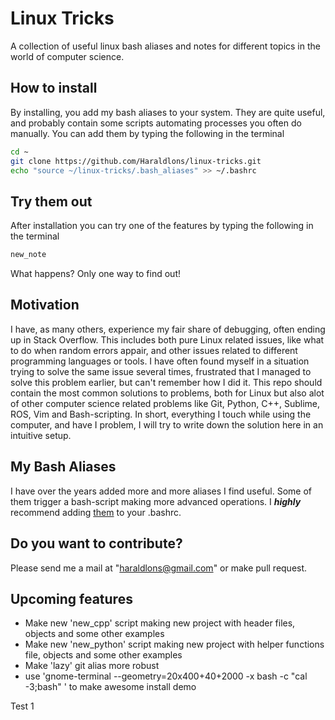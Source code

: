 # Linux Tricks
A collection of useful linux bash aliases and notes for different topics in the world of computer science.

## How to install
By installing, you add my bash aliases to your system. They are quite useful, and probably contain some scripts automating processes you often do manually. You can add them by typing the following in the terminal
```bash
cd ~
git clone https://github.com/Haraldlons/linux-tricks.git
echo "source ~/linux-tricks/.bash_aliases" >> ~/.bashrc
```
## Try them out
After installation you can try one of the features by typing the following in the terminal
```bash
new_note
```
What happens? Only one way to find out!

## Motivation
I have, as many others, experience my fair share of debugging, often ending up in Stack Overflow.
This includes both pure Linux related issues, like what to do when random errors appair, and other issues related to different programming languages or tools. I have often found myself in a situation trying to solve the same issue several times, frustrated that I managed to solve this problem earlier, but can't remember how I did it. This repo should contain the most common solutions to problems, both for Linux but also alot of other computer science related problems like Git, Python, C++, Sublime, ROS, Vim and Bash-scripting. In short, everything I touch while using the computer, and have I problem, I will try to write down the solution here in an intuitive setup.

## My Bash Aliases
I have over the years added more and more aliases I find useful. Some of them trigger a bash-script making more advanced operations. I ***highly*** recommend adding [them](https://github.com/Haraldlons/linux-tricks/blob/master/.bash_aliases) to your .bashrc.

## Do you want to contribute?
Please send me a mail at "haraldlons@gmail.com" or make pull request.

## Upcoming features
- Make new 'new_cpp' script making new project with header files, objects and some other examples
- Make new 'new_python' script making new project with helper functions file, objects and some other examples
- Make 'lazy' git alias more robust
- use 'gnome-terminal --geometry=20x400+40+2000 -x bash -c "cal -3;bash" ' to make awesome install demo

Test 1

